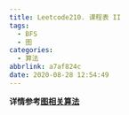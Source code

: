 ```yaml
---
title: Leetcode210. 课程表 II
tags:
  - BFS
  - 图
categories:
  - 算法
abbrlink: a7af824c
date: 2020-08-28 12:54:49
---
```


**详情参考[图相关算法](./图相关算法.md)**

<!-- more -->

